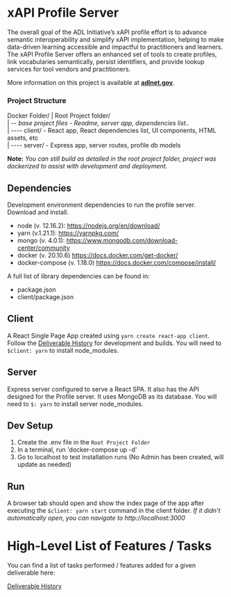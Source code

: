 # xAPI Profile Server
The overall goal of the ADL Initiative’s xAPI profile effort is to advance semantic interoperability and simplify xAPI implementation, helping to make data-driven learning accessible and impactful to practitioners and learners.  The xAPI Profile Server offers an enhanced set of tools to create profiles, link vocabularies semantically, persist identifiers, and provide lookup services for tool vendors and practitioners.

More information on this project is available at **[adlnet.gov](https://adlnet.gov/projects/xapi-profile-server/)**.
  
### Project Structure
Docker Folder/
| Root Project folder/  
| -- _base project files - Readme, server app, dependencies list.._  
| ---- client/ - React app, React dependencies list, UI components, HTML assets, etc  
| ---- server/ - Express app, server routes, profile db models

__Note:__ _You can still build as detailed in the root project folder, project was dockerized to assist with development and deployment._

## Dependencies
Development environment dependencies to run the profile server. Download and install.

- node (v. 12.16.2): https://nodejs.org/en/download/
- yarn (v.1.21.1): https://yarnpkg.com/
- mongo (v. 4.0.1): https://www.mongodb.com/download-center/community
- docker (v. 20.10.6) https://docs.docker.com/get-docker/
- docker-compose (v. 1.18.0) https://docs.docker.com/compose/install/

A full list of library dependencies can be found in: 
- package.json
- client/package.json

## Client
A React Single Page App created using `yarn create react-app client`. Follow the [Deliverable History](https://github.com/adlnet/profile-server/wiki/Deliverable-History) for development and builds. You will need to `$client: yarn` to install node_modules.

## Server
Express server configured to serve a React SPA. It also has the API designed for the Profile server. It uses MongoDB as its database. You will need to `$: yarn` to install server node_modules.

## Dev Setup
1. Create the .env file in the `Root Project Folder`
2. In a terminal, run 'docker-compose up -d'
3. Go to localhost to test installation runs (No Admin has been created, will update as needed)

## Run
A browser tab should open and show the index page of the app after executing the `$client: yarn start` command in the client folder. _If it didn't automatically open, you can navigate to http://localhost:3000_


# High-Level List of Features / Tasks
You can find a list of tasks performed / features added for a given deliverable here:

[Deliverable History](https://github.com/adlnet/profile-server/wiki/Deliverable-History)
